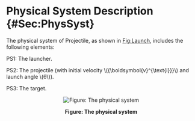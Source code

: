 # Physical System Description {#Sec:PhysSyst}

The physical system of Projectile, as shown in [Fig:Launch](./SecPhysSyst.md#Figure:Launch), includes the following elements:

PS1: The launcher.

PS2: The projectile (with initial velocity \\({\boldsymbol{v}^{\text{i}}}\\) and launch angle \\(θ\\)).

PS3: The target.

<div id="Figure:Launch" align="center" >

![Figure: The physical system](./assets/Launch.jpg)

**Figure: The physical system**

</div>
